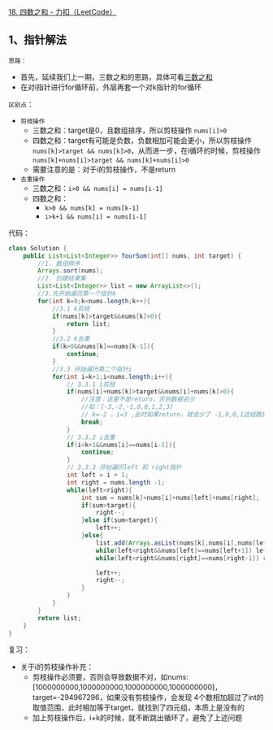 [18. 四数之和 - 力扣（LeetCode）](https://leetcode.cn/problems/4sum/description/)

## 1、指针解法

`思路：`
- 首先，延续我们上一期，三数之和的思路，具体可看[三数之和](7_15.三数之和.md#2.%20双指针法)
- 在对i指针进行for循环前，外层再套一个对k指针的for循环

`区别点`：
- `剪枝操作`
	- 三数之和：target是0，且数组排序，所以剪枝操作 `nums[i]>0`
	- 四数之和：target有可能是负数，负数相加可能会更小，所以剪枝操作 `nums[k]>target && nums[k]>0`，从而进一步，在i循环的时候，剪枝操作 `nums[k]+nums[i]>target && nums[k]+nums[i]>0`
	- 需要注意的是：对于i的剪枝操作，不是return
- `去重操作`
	- 三数之和：`i>0 && nums[i] = nums[i-1]`
	- 四数之和：
		-  `k>0 && nums[k] = nums[k-1]`
		-  `i>k+1 && nums[i] = nums[i-1]`

代码：
```java
class Solution {
    public List<List<Integer>> fourSum(int[] nums, int target) {
        //1. 数组排序
        Arrays.sort(nums);
        //2. 创建结果集
        List<List<Integer>> list = new ArrayList<>();
        //3.先开始遍历第一个指针k
        for(int k=0;k<nums.length;k++){
            //3.1 k剪枝
            if(nums[k]>target&&nums[k]>0){
                return list;
            }
            //3.2 k去重
            if(k>0&&nums[k]==nums[k-1]){
                continue;
            }
            //3.3 开始遍历第二个指针i
            for(int i=k+1;i<nums.length;i++){
                // 3.3.1 i剪枝
                if(nums[i]+nums[k]>target&&nums[i]+nums[k]>0){
                    //注意：这里不是return，否则数据会少
                    //如：[-3,-2,-1,0,0,1,2,3]
                    // k=-2 ，i=3 ,此时如果return，就会少了 -1,0,0,1这组数据
                    break;
                }
                // 3.3.2 i去重
                if(i>k+1&&nums[i]==nums[i-1]){
                    continue;
                }
                // 3.3.3 开始遍历left 和 right指针
                int left = i + 1;
                int right = nums.length -1;
                while(left<right){
                    int sum = nums[k]+nums[i]+nums[left]+nums[right];
                    if(sum>target){
                        right--;
                    }else if(sum<target){
                        left++;
                    }else{
                        list.add(Arrays.asList(nums[k],nums[i],nums[left],nums[right]));
                        while(left<right&&nums[left]==nums[left+1]) left++;
                        while(left<right&&nums[right]==nums[right-1]) right--;

                        left++;
                        right--;
                    }
                }
            }
        }
        return list;
    }
}
```

复习：
- 关于i的剪枝操作补充：
	- 剪枝操作必须要，否则会导致数据不对，如nums:[1000000000,1000000000,1000000000,1000000000]，target=-294967296，如果没有剪枝操作，会发现 4个数相加超过了int的取值范围，此时相加等于target，就找到了四元组，本质上是没有的
	- 加上剪枝操作后，i+k的时候，就不断跳出循环了，避免了上述问题
